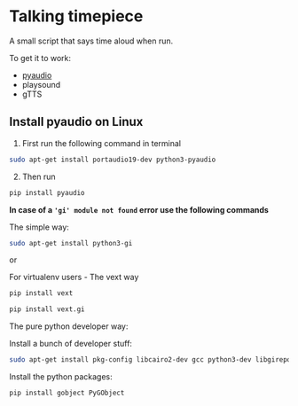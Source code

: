 # Talking timepiece
A small script that says time aloud when run.
 
To get it to work:
- [pyaudio](https://www.lfd.uci.edu/~gohlke/pythonlibs/)
- playsound
- gTTS

## Install pyaudio on Linux

1. First run the following command in terminal 
```bash
sudo apt-get install portaudio19-dev python3-pyaudio
```
2. Then run
```bash
pip install pyaudio
```

**In case of a `'gi' module not found` error use the following commands**

The simple way:

```bash
sudo apt-get install python3-gi
```

or

For virtualenv users - The vext way

```bash
pip install vext

pip install vext.gi
```

The pure python developer way:

Install a bunch of developer stuff:

```bash
sudo apt-get install pkg-config libcairo2-dev gcc python3-dev libgirepository1.0-dev
```

Install the python packages:

```bash
pip install gobject PyGObject
```

